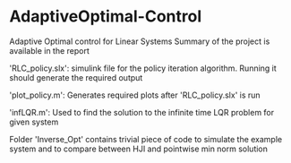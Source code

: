 # AdaptiveOptimal-Control
Adaptive Optimal control for Linear Systems
Summary of the project is available in the report

'RLC_policy.slx': simulink file for the policy iteration algorithm. Running it should generate the required output

'plot_policy.m': Generates required plots after 'RLC_policy.slx' is run

'infLQR.m': Used to find the solution to the infinite time LQR problem for given system

Folder 'Inverse_Opt' contains trivial piece of code to simulate the example system and to compare between HJI and pointwise min norm solution
